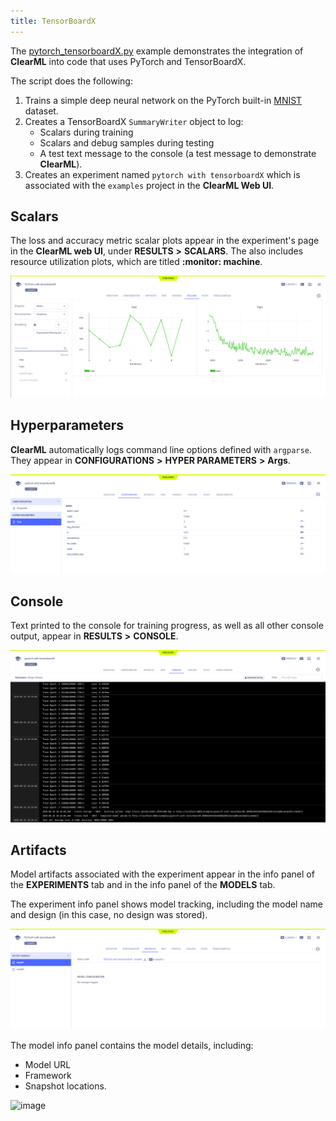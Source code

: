 ```yaml
---
title: TensorBoardX
---
```


The [pytorch_tensorboardX.py](https://github.com/allegroai/clearml/blob/master/examples/frameworks/tensorboardx/pytorch_tensorboardX.py) 
example demonstrates the integration of **ClearML** into code that uses PyTorch and TensorBoardX. 

The script does the following:
1. Trains a simple deep neural network on the PyTorch built-in [MNIST](https://pytorch.org/vision/stable/datasets.html#mnist) dataset.
1. Creates a TensorBoardX `SummaryWriter` object to log: 
   * Scalars during training 
   * Scalars and debug samples during testing 
   * A test text message to the console (a test message to demonstrate **ClearML**).
1. Creates an experiment named `pytorch with tensorboardX` which is associated with the `examples` project in the **ClearML Web UI**.

## Scalars

The loss and accuracy metric scalar plots appear in the experiment's page in the **ClearML web UI**, under
**RESULTS** **>** **SCALARS**. The also includes resource utilization plots, which are titled **:monitor: machine**.

![image](../../../img/examples_pytorch_tensorboardx_03.png)

## Hyperparameters

**ClearML** automatically logs command line options defined with `argparse`. They appear in **CONFIGURATIONS** **>** 
**HYPER PARAMETERS** **>** **Args**.

![image](../../../img/examples_pytorch_tensorboardx_01.png)

## Console

Text printed to the console for training progress, as well as all other console output, appear in **RESULTS** **>** **CONSOLE**.

![image](../../../img/examples_pytorch_tensorboardx_02.png)

## Artifacts

Model artifacts associated with the experiment appear in the info panel of the **EXPERIMENTS** tab and in the info panel 
of the **MODELS** tab.  

The experiment info panel shows model tracking, including the model name and design (in this case, no design was stored).

![image](../../../img/examples_pytorch_tensorboardx_04.png)

The model info panel contains the model details, including: 
* Model URL
* Framework 
* Snapshot locations.

![image](../../../img/examples_pytorch_tensorboardx_05.png)

